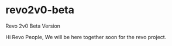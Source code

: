 # revo2v0-beta
Revo 2v0 Beta Version

Hi Revo People,
We will be here together soon for the revo project.
